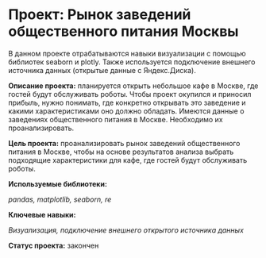 # Проект: Рынок заведений общественного питания Москвы

В данном проекте отрабатываются навыки визуализации с помощью библиотек seaborn и plotly. 
Также используется подключение внешнего источника данных (открытые данные с Яндекс.Диска).

**Описание проекта:** планируется открыть небольшое кафе в Москве, где гостей будут 
обслуживать роботы. Чтобы проект окупился и приносил прибыль, нужно понимать, где конкретно 
открывать это заведение и какими характеристиками оно должно обладать. Имеются 
данные о заведениях общественного питания в Москве. Необходимо их проанализировать.

**Цель проекта:** проанализировать рынок заведений общественного питания в Москве, чтобы 
на основе результатов анализа выбрать подходящие характеристики для кафе, где гостей будут 
обслуживать роботы. 

**Используемые библиотеки:**

*pandas, matplotlib, seaborn, re*

**Ключевые навыки:**

*Визуализация, подключение внешнего открытого источника данных*

**Статус проекта:** закончен
